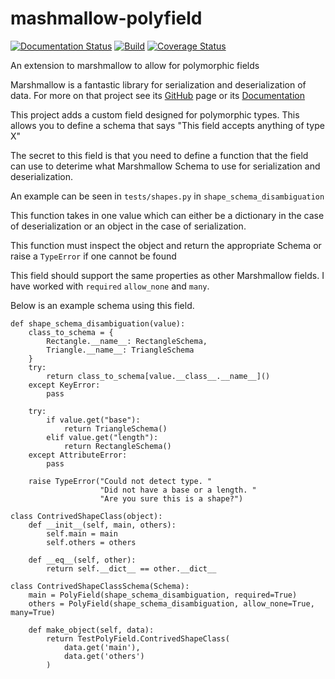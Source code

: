 # mashmallow-polyfield

[![Documentation Status](https://readthedocs.org/projects/marshmallow-polyfield/badge/?version=latest)](https://readthedocs.org/projects/marshmallow-polyfield/?badge=latest)
[![Build](https://travis-ci.org/Bachmann1234/marshmallow-polyfield.svg?branch=master)](https://travis-ci.org/Bachmann1234/marshmallow-polyfield.svg?branch=master)
[![Coverage Status](https://coveralls.io/repos/Bachmann1234/marshmallow-polyfield/badge.svg?branch=master&service=github)](https://coveralls.io/github/Bachmann1234/marshmallow-polyfield?branch=master)


An extension to marshmallow to allow for polymorphic fields

Marshmallow is a fantastic library for serialization and deserialization of data. 
For more on that project see its [GitHub](https://github.com/marshmallow-code/marshmallow) page or its [Documentation](http://marshmallow.readthedocs.org/en/latest/)

This project adds a custom field designed for polymorphic types. This allows you to define a schema that says "This field accepts anything of type X"

The secret to this field is that you need to define a function that the field can use to deterime what Marshmallow Schema to use for 
serialization and deserialization. 

An example can be seen in `tests/shapes.py` in `shape_schema_disambiguation` 

This function takes in one value which can either be a dictionary in the case of deserialization or an object in the case of serialization.

This function must inspect the object and return the appropriate Schema or raise a `TypeError` if one cannot be found

This field should support the same properties as other Marshmallow fields. I have worked with `required` `allow_none` and `many`.

Below is an example schema using this field.


```
def shape_schema_disambiguation(value):
    class_to_schema = {
        Rectangle.__name__: RectangleSchema,
        Triangle.__name__: TriangleSchema
    }
    try:
        return class_to_schema[value.__class__.__name__]()
    except KeyError:
        pass

    try:
        if value.get("base"):
            return TriangleSchema()
        elif value.get("length"):
            return RectangleSchema()
    except AttributeError:
        pass

    raise TypeError("Could not detect type. "
                    "Did not have a base or a length. "
                    "Are you sure this is a shape?")
                    
class ContrivedShapeClass(object):
    def __init__(self, main, others):
        self.main = main
        self.others = others

    def __eq__(self, other):
        return self.__dict__ == other.__dict__

class ContrivedShapeClassSchema(Schema):
    main = PolyField(shape_schema_disambiguation, required=True)
    others = PolyField(shape_schema_disambiguation, allow_none=True, many=True)

    def make_object(self, data):
        return TestPolyField.ContrivedShapeClass(
            data.get('main'),
            data.get('others')
        )
```